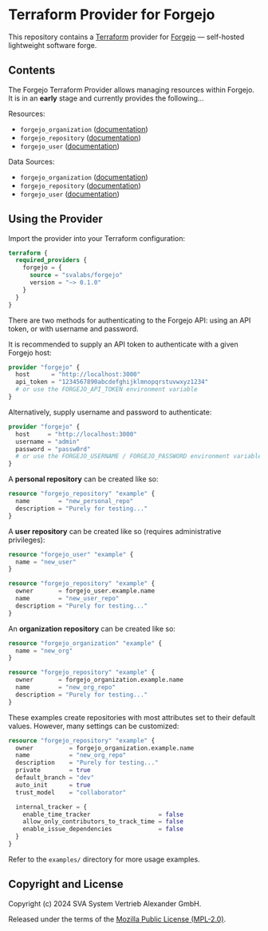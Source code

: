 # Terraform Provider for Forgejo

This repository contains a [Terraform](https://www.terraform.io/) provider for [Forgejo](https://forgejo.org/) — self-hosted lightweight software forge.

## Contents

The Forgejo Terraform Provider allows managing resources within Forgejo. It is in an **early** stage and currently provides the following...

Resources:

- `forgejo_organization` ([documentation](docs/resources/organization.md))
- `forgejo_repository` ([documentation](docs/resources/repository.md))
- `forgejo_user` ([documentation](docs/resources/user.md))

Data Sources:

- `forgejo_organization` ([documentation](docs/data-sources/organization.md))
- `forgejo_repository` ([documentation](docs/data-sources/repository.md))
- `forgejo_user` ([documentation](docs/data-sources/user.md))

## Using the Provider

Import the provider into your Terraform configuration:

```terraform
terraform {
  required_providers {
    forgejo = {
      source = "svalabs/forgejo"
      version = "~> 0.1.0"
    }
  }
}
```

There are two methods for authenticating to the Forgejo API: using an API token, or with username and password.

It is recommended to supply an API token to authenticate with a given Forgejo host:

```terraform
provider "forgejo" {
  host      = "http://localhost:3000"
  api_token = "1234567890abcdefghijklmnopqrstuvwxyz1234"
  # or use the FORGEJO_API_TOKEN environment variable
}
```

Alternatively, supply username and password to authenticate:

```terraform
provider "forgejo" {
  host     = "http://localhost:3000"
  username = "admin"
  password = "passw0rd"
  # or use the FORGEJO_USERNAME / FORGEJO_PASSWORD environment variables
}
```

A **personal repository** can be created like so:

```terraform
resource "forgejo_repository" "example" {
  name        = "new_personal_repo"
  description = "Purely for testing..."
}
```

A **user repository** can be created like so (requires administrative privileges):

```terraform
resource "forgejo_user" "example" {
  name = "new_user"
}

resource "forgejo_repository" "example" {
  owner       = forgejo_user.example.name
  name        = "new_user_repo"
  description = "Purely for testing..."
}
```

An **organization repository** can be created like so:

```terraform
resource "forgejo_organization" "example" {
  name = "new_org"
}

resource "forgejo_repository" "example" {
  owner       = forgejo_organization.example.name
  name        = "new_org_repo"
  description = "Purely for testing..."
}
```

These examples create repositories with most attributes set to their default values. However, many settings can be customized:

```terraform
resource "forgejo_repository" "example" {
  owner          = forgejo_organization.example.name
  name           = "new_org_repo"
  description    = "Purely for testing..."
  private        = true
  default_branch = "dev"
  auto_init      = true
  trust_model    = "collaborator"

  internal_tracker = {
    enable_time_tracker                   = false
    allow_only_contributors_to_track_time = false
    enable_issue_dependencies             = false
  }
}
```

Refer to the `examples/` directory for more usage examples.

## Copyright and License

Copyright (c) 2024 SVA System Vertrieb Alexander GmbH.

Released under the terms of the [Mozilla Public License (MPL-2.0)](LICENSE).
